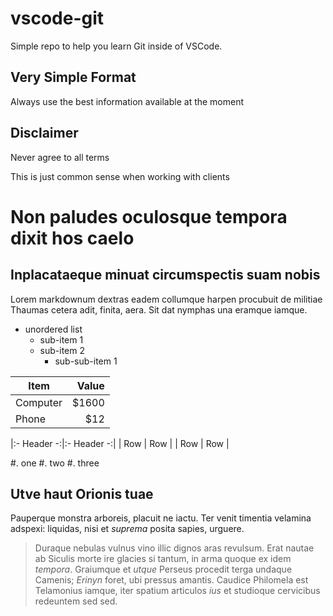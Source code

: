 # vscode-git
Simple repo to help you learn Git inside of VSCode.

## Very Simple Format
Always use the best information available at the moment

## Disclaimer
Never agree to all terms

This is just common sense when working with clients

# Non paludes oculosque tempora dixit hos caelo

## Inplacataeque minuat circumspectis suam nobis

Lorem markdownum dextras eadem collumque harpen procubuit de militiae Thaumas
cetera adit, finita, aera. Sit dat nymphas una eramque iamque.

* unordered list
    + sub-item 1 
    + sub-item 2 
        - sub-sub-item 1

| Item      | Value |
| --------- | -----:|
| Computer  | $1600 |
| Phone     |   $12 |

|:- Header -:|:- Header -:|
|   Row      |   Row      |
|   Row      |   Row      |

#.  one
#.  two
#.  three

## Utve haut Orionis tuae

Pauperque monstra arboreis, placuit ne iactu. Ter venit timentia velamina
adspexi: liquidas, nisi et *suprema* posita sapies, urguere.

> Duraque nebulas vulnus vino illic dignos aras revulsum. Erat nautae ab Siculis
> morte ire glacies si tantum, in arma quoque ex idem *tempora*. Graiumque et
> *utque* Perseus procedit terga undaque Camenis; *Erinyn* foret, ubi pressus
> amantis. Caudice Philomela est Telamonius iamque, iter spatium articulos *ius*
> et studioque cervicibus redeuntem sed sed.
